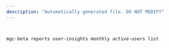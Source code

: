 ```yaml
---
description: "Automatically generated file. DO NOT MODIFY"
---
```


```bash


mgc-beta reports user-insights monthly active-users list

```